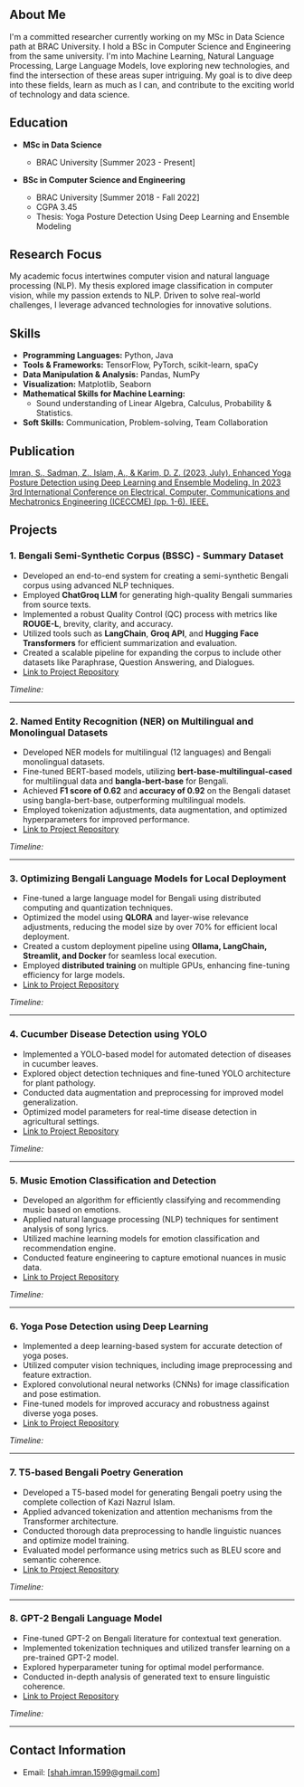 ## About Me  
I'm a committed researcher currently working on my MSc in Data Science path at BRAC University. I hold a BSc in Computer Science and Engineering from the same university. I'm into Machine Learning, Natural Language Processing, Large Language Models, love exploring new technologies, and find the intersection of these areas super intriguing. My goal is to dive deep into these fields, learn as much as I can, and contribute to the exciting world of technology and data science.

## Education  
- **MSc in Data Science**  
  - BRAC University [Summer 2023 - Present]

- **BSc in Computer Science and Engineering**  
  - BRAC University [Summer 2018 - Fall 2022]  
  - CGPA 3.45  
  - Thesis: Yoga Posture Detection Using Deep Learning and Ensemble Modeling

## Research Focus  
My academic focus intertwines computer vision and natural language processing (NLP). My thesis explored image classification in computer vision, while my passion extends to NLP. Driven to solve real-world challenges, I leverage advanced technologies for innovative solutions.

## Skills  
- **Programming Languages:** Python, Java  
- **Tools & Frameworks:** TensorFlow, PyTorch, scikit-learn, spaCy  
- **Data Manipulation & Analysis:** Pandas, NumPy  
- **Visualization:** Matplotlib, Seaborn  
- **Mathematical Skills for Machine Learning:**  
  - Sound understanding of Linear Algebra, Calculus, Probability & Statistics.  
- **Soft Skills:** Communication, Problem-solving, Team Collaboration

## Publication  
[Imran, S., Sadman, Z., Islam, A., & Karim, D. Z. (2023, July). Enhanced Yoga Posture Detection using Deep Learning and Ensemble Modeling. In 2023 3rd International Conference on Electrical, Computer, Communications and Mechatronics Engineering (ICECCME) (pp. 1-6). IEEE.](https://doi.org/10.1109/ICECCME57830.2023.10252764)

## Projects  

### 1. Bengali Semi-Synthetic Corpus (BSSC) - Summary Dataset  
- Developed an end-to-end system for creating a semi-synthetic Bengali corpus using advanced NLP techniques.  
- Employed **ChatGroq LLM** for generating high-quality Bengali summaries from source texts.  
- Implemented a robust Quality Control (QC) process with metrics like **ROUGE-L**, brevity, clarity, and accuracy.  
- Utilized tools such as **LangChain**, **Groq API**, and **Hugging Face Transformers** for efficient summarization and evaluation.  
- Created a scalable pipeline for expanding the corpus to include other datasets like Paraphrase, Question Answering, and Dialogues.  
- [Link to Project Repository](#)

_Timeline:_  

---

### 2. Named Entity Recognition (NER) on Multilingual and Monolingual Datasets  
- Developed NER models for multilingual (12 languages) and Bengali monolingual datasets.  
- Fine-tuned BERT-based models, utilizing **bert-base-multilingual-cased** for multilingual data and **bangla-bert-base** for Bengali.  
- Achieved **F1 score of 0.62** and **accuracy of 0.92** on the Bengali dataset using bangla-bert-base, outperforming multilingual models.  
- Employed tokenization adjustments, data augmentation, and optimized hyperparameters for improved performance.  
- [Link to Project Repository](#)

_Timeline:_  

---

### 3. Optimizing Bengali Language Models for Local Deployment  
- Fine-tuned a large language model for Bengali using distributed computing and quantization techniques.  
- Optimized the model using **QLORA** and layer-wise relevance adjustments, reducing the model size by over 70% for efficient local deployment.  
- Created a custom deployment pipeline using **Ollama, LangChain, Streamlit, and Docker** for seamless local execution.  
- Employed **distributed training** on multiple GPUs, enhancing fine-tuning efficiency for large models.  
- [Link to Project Repository](#)

_Timeline:_  

---

### 4. Cucumber Disease Detection using YOLO  
- Implemented a YOLO-based model for automated detection of diseases in cucumber leaves.  
- Explored object detection techniques and fine-tuned YOLO architecture for plant pathology.  
- Conducted data augmentation and preprocessing for improved model generalization.  
- Optimized model parameters for real-time disease detection in agricultural settings.  
- [Link to Project Repository](https://github.com/Kyzu07/Cucumber-Disease-Detection)

_Timeline:_  

---

### 5. Music Emotion Classification and Detection  
- Developed an algorithm for efficiently classifying and recommending music based on emotions.  
- Applied natural language processing (NLP) techniques for sentiment analysis of song lyrics.  
- Utilized machine learning models for emotion classification and recommendation engine.  
- Conducted feature engineering to capture emotional nuances in music data.  
- [Link to Project Repository](https://github.com/Kyzu07/music_emotion_classification)

_Timeline:_  

---

### 6. Yoga Pose Detection using Deep Learning  
- Implemented a deep learning-based system for accurate detection of yoga poses.  
- Utilized computer vision techniques, including image preprocessing and feature extraction.  
- Explored convolutional neural networks (CNNs) for image classification and pose estimation.  
- Fine-tuned models for improved accuracy and robustness against diverse yoga poses.  
- [Link to Project Repository](https://github.com/Kyzu07/yoga_posture_detection)

_Timeline:_  

---

### 7. T5-based Bengali Poetry Generation  
- Developed a T5-based model for generating Bengali poetry using the complete collection of Kazi Nazrul Islam.  
- Applied advanced tokenization and attention mechanisms from the Transformer architecture.  
- Conducted thorough data preprocessing to handle linguistic nuances and optimize model training.  
- Evaluated model performance using metrics such as BLEU score and semantic coherence.  
- [Link to Project Repository](https://github.com/Kyzu07/bengali_poem_t5_custom)

_Timeline:_  

---

### 8. GPT-2 Bengali Language Model  
- Fine-tuned GPT-2 on Bengali literature for contextual text generation.  
- Implemented tokenization techniques and utilized transfer learning on a pre-trained GPT-2 model.  
- Explored hyperparameter tuning for optimal model performance.  
- Conducted in-depth analysis of generated text to ensure linguistic coherence.  
- [Link to Project Repository](https://github.com/Kyzu07/bengali_literature_gpt2_custom)

_Timeline:_  

---

## Contact Information  
- Email: [shah.imran.1599@gmail.com]
